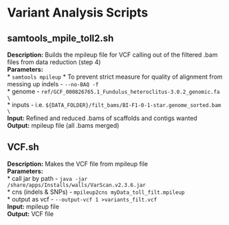 # Variant Analysis Scripts

## samtools_mpile_toll2.sh
**Description:** Builds the mpileup file for VCF calling out of the filtered .bam files from data reduction (step 4)  
**Parameters:**  
      * `samtools mpileup` * To prevent strict measure for quality of alignment from messing up indels - `--no-BAQ -f`  
      * genome - `ref/GCF_000826765.1_Fundulus_heteroclitus-3.0.2_genomic.fa \`  
      * inputs - i.e. `${DATA_FOLDER}/filt_bams/BI-F1-0-1-star.genome_sorted.bam \`  
**Input:** Refined and reduced .bams of scaffolds and contigs wanted  
**Output:** mpileup file (all .bams merged)  

## VCF.sh
**Description:** Makes the VCF file from mpileup file  
**Parameters:**  
      * call jar by path - `java -jar /share/apps/Installs/walls/VarScan.v2.3.6.jar`  
      * cns (indels & SNPs) - `mpileup2cns myData_toll_filt.mpileup`  
      * output as vcf - `--output-vcf 1 >variants_filt.vcf`  
**Input:** mpileup file  
**Output:** VCF file  

